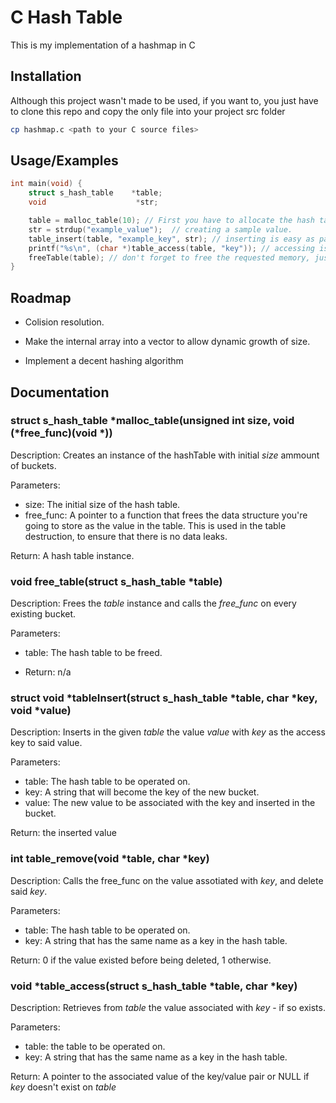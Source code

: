 
# C Hash Table

This is my implementation of a hashmap in C


## Installation
Although this project wasn't made to be used, if you want to, you just have to clone this repo and copy the only file into your project src folder

```bash
cp hashmap.c <path to your C source files>
```
    
## Usage/Examples

```c
int main(void) {
    struct s_hash_table    *table;
    void                    *str;

    table = malloc_table(10); // First you have to allocate the hash table.
    str = strdup("example_value");  // creating a sample value.
    table_insert(table, "example_key", str); // inserting is easy as passing the key and a pointer to the value.
    printf("%s\n", (char *)table_access(table, "key")); // accessing is as easy as passing the key you want to access.
    freeTable(table); // don't forget to free the requested memory, just as in malloc/free api ;)
}
```


## Roadmap

- Colision resolution.

- Make the internal array into a vector to allow dynamic growth of size.

- Implement a decent hashing algorithm

## Documentation

### struct s_hash_table    \*malloc_table(unsigned int size, void (*free_func)(void *))
Description: Creates an instance of the hashTable with initial *size* ammount of buckets.

Parameters:
* size: The initial size of the hash table.
* free_func: A pointer to a function that frees the data structure you're going to store as the value in the table. This is used in the table destruction, to ensure that there is no data leaks.

Return: A hash table instance.


### void    free_table(struct s_hash_table *table)
Description: Frees the *table* instance and calls the *free_func* on every existing bucket.

Parameters:
* table: The hash table to be freed.

* Return: n/a


### struct void    *tableInsert(struct s_hash_table *table, char *key, void *value)
Description: Inserts in the given *table* the value *value* with *key* as the access key to said value.

Parameters:
- table: The hash table to be operated on.
- key: A string that will become the key of the new bucket.
- value: The new value to be associated with the key and inserted in the bucket.

Return: the inserted value


### int     table_remove(void *table, char *key)
Description: Calls the free_func on the value assotiated with *key*, and delete said *key*.

Parameters:
- table: The hash table to be operated on.
- key: A string that has the same name as a key in the hash table.

Return:
0 if the value existed before being deleted, 1 otherwise.


### void    *table_access(struct s_hash_table *table, char *key)
Description: Retrieves from *table* the value associated with *key* - if so exists.

Parameters:
- table: the table to be operated on.
- key: A string that has the same name as a key in the hash table.

Return:
A pointer to the associated value of the key/value pair or NULL if *key* doesn't exist on *table*

